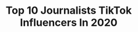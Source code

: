 ---
title: Top 10 Journalists TikTok Influencers In 2020
description: >-
  Find top journalists TikTok influencers in 2020. Most popular hashtags: #coronavirus #love #foryoupage #disney.
platform: TikTok
profiles:
  - username: "pallavijaiswal28"
    fullname: >-
      Pallavi Jaiswal
    location: "India"
    followers: 298272
    engagement: 484
    commentsToLikes: 0.014490
    id: ck9c7wn61sdhl0j78otjq8d0v
    verified: false
    hashtags: "#maa, #sasural, #tiktok, #lavukhush"
  - username: "gaga_gaga_"
    fullname: >-
      okokamere💥
    location: "Serbia"
    followers: 2173
    engagement: 477
    commentsToLikes: 0.009831
    id: cka6eep8kbhjx0i78a2aqj78h
    verified: false
    hashtags: "#time, #tvhost, #pig, #sanset"
  - username: "alejandrademg"
    fullname: >-
      ale_worldfantasy 
    location: "Spain"
    followers: 6136
    engagement: 1974
    commentsToLikes: 0.068741
    id: cka6maaqw6gal0i78d104i08x
    verified: false
    hashtags: "#seguidores, #akiracosplay, #regalo, #teammortifago"
  - username: "lokjung"
    fullname: >-
      lokjung official👑👑
    location: "Nepal"
    followers: 3538
    engagement: 4188
    commentsToLikes: 0.081705
    id: ckafukmfxavr20i78cbdgwrfa
    verified: false
    hashtags: "#solomochallenge, #sistergoals, #withmyownvoice, #nepalisong"
  - username: "_gurpreetwalia"
    fullname: >-
      Gurpreet Garry Walia
    location: "India"
    followers: 13166
    engagement: 2016
    commentsToLikes: 0.102273
    id: ck9m52w4zkt0u0j78z4utxvul
    verified: true
    hashtags: "#magic, #cutekid, #biwi, #news"
  - username: "danqdao"
    fullname: >-
      ✧ 𝓭𝓪𝓷𝓺𝓭𝓪𝓸 ✧
    location: "United States"
    followers: 2348
    engagement: 988
    commentsToLikes: 0.095269
    id: ck9r4q3j5w8ma0j78fzy6nllo
    verified: false
    hashtags: "#interiordesign, #g6challenge, #lifeathome, #maxandruby"
  - username: "artist_aashish"
    fullname: >-
      Aashish Adhikari
    location: "Nepal"
    followers: 6787
    engagement: 2002
    commentsToLikes: 0.036990
    id: ckae0e12fj0ja0i78eefvf90l
    verified: false
    hashtags: "#part4, #backofindia, #foryoupage, #kati"
  - username: "thejanellemarie"
    fullname: >-
      Janelle Marie
    location: "United States"
    followers: 33776
    engagement: 1033
    commentsToLikes: 0.044152
    id: ck8nlh2bcjt1m0j78z0bpopf8
    verified: true
    hashtags: "#xwing, #mentalhealth, #snackbreak, #enews"
  - username: "sophiasmithgaler"
    fullname: >-
      Sophia Smith Galer
    location: "United Kingdom"
    followers: 82337
    engagement: 1203
    commentsToLikes: 0.035968
    id: ck8za721n0mon0j788ik3drlz
    verified: false
    hashtags: "#inothernews, #gardening, #languages, #youalreadyknow"
  - username: "jameelhassan32"
    fullname: >-
      Jameel Hassan
    location: "Pakistan"
    followers: 62454
    engagement: 837
    commentsToLikes: 0.027187
    id: ck9dye9jrwwcw0j78k9fmgkng
    verified: false
    hashtags: "#worldtour, #coronavirus, #peshawarzalmi, #tiktokpakistan"
---